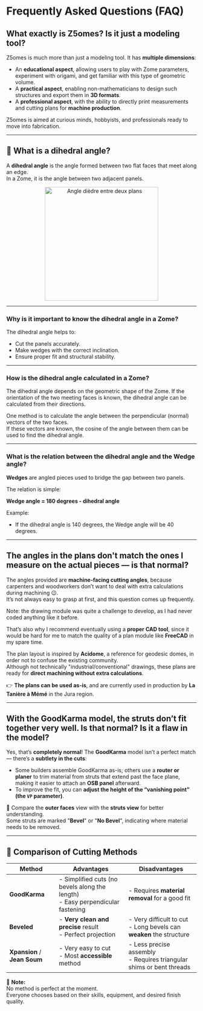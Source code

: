 # Frequently Asked Questions (FAQ)

## **What exactly is Z5omes? Is it just a modeling tool?**

Z5omes is much more than just a modeling tool. It has **multiple dimensions**:

- An **educational aspect**, allowing users to play with Zome parameters, experiment with origami, and get familiar with this type of geometric volume.
- A **practical aspect**, enabling non-mathematicians to design such structures and export them in **3D formats**.
- A **professional aspect**, with the ability to directly print measurements and cutting plans for **machine production**.

Z5omes is aimed at curious minds, hobbyists, and professionals ready to move into fabrication.

---

## 📐 What is a dihedral angle?

A **dihedral angle** is the angle formed between two flat faces that meet along an edge.  
In a Zome, it is the angle between two adjacent panels.

<p align="center">
  <img src="https://florianwns.github.io/z5omes/img/faq/dihedral_angle.svg" alt="Angle dièdre entre deux plans" width="300"/>
</p>

---

### Why is it important to know the dihedral angle in a Zome?

The dihedral angle helps to:
- Cut the panels accurately.
- Make wedges with the correct inclination.
- Ensure proper fit and structural stability.

---

### How is the dihedral angle calculated in a Zome?

The dihedral angle depends on the geometric shape of the Zome. If the orientation of the two meeting faces is known, the dihedral angle can be calculated from their directions.

One method is to calculate the angle between the perpendicular (normal) vectors of the two faces. 
<br>If these vectors are known, the cosine of the angle between them can be used to find the dihedral angle.

---

### What is the relation between the dihedral angle and the Wedge angle?

**Wedges** are angled pieces used to bridge the gap between two panels.

The relation is simple:

**Wedge angle = 180 degrees - dihedral angle**

Example:
- If the dihedral angle is 140 degrees, the Wedge angle will be 40 degrees.

---

## **The angles in the plans don't match the ones I measure on the actual pieces — is that normal?**

The angles provided are **machine-facing cutting angles**, because carpenters and woodworkers don’t want to deal with extra calculations during machining 😉.  
It’s not always easy to grasp at first, and this question comes up frequently.

Note: the drawing module was quite a challenge to develop, as I had never coded anything like it before.

That’s also why I recommend eventually using a **proper CAD tool**, since it would be hard for me to match the quality of a plan module like **FreeCAD** in my spare time.

The plan layout is inspired by **Acidome**, a reference for geodesic domes, in order not to confuse the existing community.  
Although not technically "industrial/conventional" drawings, these plans are ready for **direct machining without extra calculations**.

👉 **The plans can be used as-is**, and are currently used in production by **La Tanière à Mémé** in the Jura region.

---

## **With the GoodKarma model, the struts don’t fit together very well. Is that normal? Is it a flaw in the model?**

Yes, that’s **completely normal**! The **GoodKarma** model isn’t a perfect match — there’s a **subtlety in the cuts**:

- Some builders assemble GoodKarma as-is; others use a **router or planer** to trim material from struts that extend past the face plane, making it easier to attach an **OSB panel** afterward.
- To improve the fit, you can **adjust the height of the “vanishing point” (the `VP` parameter)**.

📌 Compare the **outer faces** view with the **struts view** for better understanding.  
Some struts are marked "**Bevel**" or "**No Bevel**", indicating where material needs to be removed.

---

## 🧰 Comparison of Cutting Methods

| Method         | Advantages                                                                | Disadvantages                                                                                  |
|----------------|---------------------------------------------------------------------------|------------------------------------------------------------------------------------------------|
| **GoodKarma**  | - Simplified cuts (no bevels along the length) <br> - Easy perpendicular fastening | - Requires **material removal** for a good fit                                                |
| **Beveled**    | - **Very clean and precise** result <br> - Perfect projection              | - Very difficult to cut <br> - Long bevels can **weaken** the structure                       |
| **Xpansion** / **Jean Soum** | - Very easy to cut <br> - Most **accessible** method             | - Less precise assembly <br> - Requires triangular shims or bent threads                     |

📎 **Note:**  
No method is perfect at the moment.  
Everyone chooses based on their skills, equipment, and desired finish quality.
